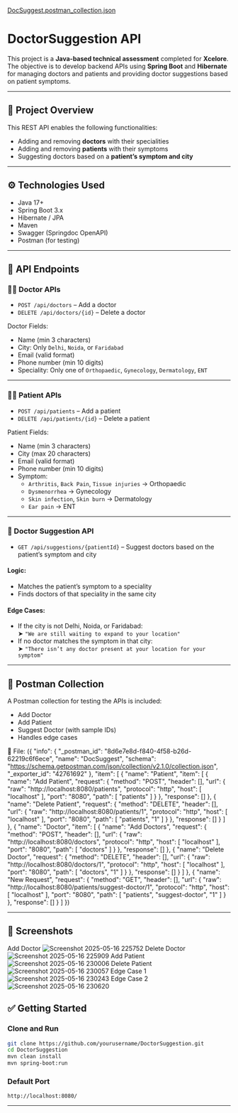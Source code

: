 [DocSuggest.postman_collection.json](https://github.com/user-attachments/files/20257560/DocSuggest.postman_collection.json)
# DoctorSuggestion API

This project is a **Java-based technical assessment** completed for **Xcelore**. The objective is to develop backend APIs using **Spring Boot** and **Hibernate** for managing doctors and patients and providing doctor suggestions based on patient symptoms.

---

## 📌 Project Overview

This REST API enables the following functionalities:

- Adding and removing **doctors** with their specialities
- Adding and removing **patients** with their symptoms
- Suggesting doctors based on a **patient’s symptom and city**

---

## ⚙️ Technologies Used

- Java 17+
- Spring Boot 3.x
- Hibernate / JPA
- Maven
- Swagger (Springdoc OpenAPI)
- Postman (for testing)

---

## 📁 API Endpoints

### 👨‍⚕️ Doctor APIs

- `POST /api/doctors` – Add a doctor  
- `DELETE /api/doctors/{id}` – Delete a doctor  

Doctor Fields:
- Name (min 3 characters)
- City: Only `Delhi`, `Noida`, or `Faridabad`
- Email (valid format)
- Phone number (min 10 digits)
- Speciality: Only one of `Orthopaedic`, `Gynecology`, `Dermatology`, `ENT`

---

### 🧑‍⚕️ Patient APIs

- `POST /api/patients` – Add a patient  
- `DELETE /api/patients/{id}` – Delete a patient  

Patient Fields:
- Name (min 3 characters)
- City (max 20 characters)
- Email (valid format)
- Phone number (min 10 digits)
- Symptom:  
  - `Arthritis`, `Back Pain`, `Tissue injuries` → Orthopaedic  
  - `Dysmenorrhea` → Gynecology  
  - `Skin infection`, `Skin burn` → Dermatology  
  - `Ear pain` → ENT

---

### 🤖 Doctor Suggestion API

- `GET /api/suggestions/{patientId}` – Suggest doctors based on the patient’s symptom and city

#### Logic:
- Matches the patient’s symptom to a speciality
- Finds doctors of that speciality in the same city

#### Edge Cases:
- If the city is not Delhi, Noida, or Faridabad:  
  ➤ `"We are still waiting to expand to your location"`
- If no doctor matches the symptom in that city:  
  ➤ `"There isn’t any doctor present at your location for your symptom"`

---

## 🧪 Postman Collection

A Postman collection for testing the APIs is included:
- Add Doctor
- Add Patient
- Suggest Doctor (with sample IDs)
- Handles edge cases

📂 File: 
({
	"info": {
		"_postman_id": "8d6e7e8d-f840-4f58-b26d-62219c6f6ece",
		"name": "DocSuggest",
		"schema": "https://schema.getpostman.com/json/collection/v2.1.0/collection.json",
		"_exporter_id": "42761692"
	},
	"item": [
		{
			"name": "Patient",
			"item": [
				{
					"name": "Add Patient",
					"request": {
						"method": "POST",
						"header": [],
						"url": {
							"raw": "http://localhost:8080/patients",
							"protocol": "http",
							"host": [
								"localhost"
							],
							"port": "8080",
							"path": [
								"patients"
							]
						}
					},
					"response": []
				},
				{
					"name": "Delete Patient",
					"request": {
						"method": "DELETE",
						"header": [],
						"url": {
							"raw": "http://localhost:8080/patients/1",
							"protocol": "http",
							"host": [
								"localhost"
							],
							"port": "8080",
							"path": [
								"patients",
								"1"
							]
						}
					},
					"response": []
				}
			]
		},
		{
			"name": "Doctor",
			"item": [
				{
					"name": "Add Doctors",
					"request": {
						"method": "POST",
						"header": [],
						"url": {
							"raw": "http://localhost:8080/doctors",
							"protocol": "http",
							"host": [
								"localhost"
							],
							"port": "8080",
							"path": [
								"doctors"
							]
						}
					},
					"response": []
				},
				{
					"name": "Delete Doctor",
					"request": {
						"method": "DELETE",
						"header": [],
						"url": {
							"raw": "http://localhost:8080/doctors/1",
							"protocol": "http",
							"host": [
								"localhost"
							],
							"port": "8080",
							"path": [
								"doctors",
								"1"
							]
						}
					},
					"response": []
				}
			]
		},
		{
			"name": "New Request",
			"request": {
				"method": "GET",
				"header": [],
				"url": {
					"raw": "http://localhost:8080/patients/suggest-doctor/1",
					"protocol": "http",
					"host": [
						"localhost"
					],
					"port": "8080",
					"path": [
						"patients",
						"suggest-doctor",
						"1"
					]
				}
			},
			"response": []
		}
	]
})

---

## 📸 Screenshots
Add Doctor ![Screenshot 2025-05-16 225752](https://github.com/user-attachments/assets/3474f3ab-5266-4bbb-a2bb-0795bdd693b8)
Delete Doctor ![Screenshot 2025-05-16 225909](https://github.com/user-attachments/assets/576ad41c-45e3-40ae-9782-2bfae940a012)
Add Patient ![Screenshot 2025-05-16 230006](https://github.com/user-attachments/assets/070cead4-5ac1-487d-a1d4-f8bc85711f7c)
Delete Patient ![Screenshot 2025-05-16 230057](https://github.com/user-attachments/assets/c9bad9d4-f0b9-40c0-8148-e24263405341)
Edge Case 1 ![Screenshot 2025-05-16 230243](https://github.com/user-attachments/assets/7a774c7d-2bf2-4f2f-86c6-6f55f1b94d04)
Edge Case 2 ![Screenshot 2025-05-16 230620](https://github.com/user-attachments/assets/8046adb0-9611-4523-90fb-f7c1322acd6b)

## ✅ Getting Started

### Clone and Run
```bash
git clone https://github.com/yourusername/DoctorSuggestion.git
cd DoctorSuggestion
mvn clean install
mvn spring-boot:run
```

### Default Port
```
http://localhost:8080/
```

---
